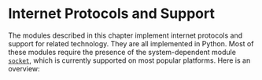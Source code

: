 Internet Protocols and Support
==============================

The modules described in this chapter implement internet protocols and support
for related technology. They are all implemented in Python. Most of these
modules require the presence of the system-dependent module [`socket`](socket.html#module-socket "socket: Low-level networking interface."), which
is currently supported on most popular platforms. Here is an overview: